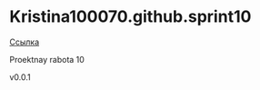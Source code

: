 # Kristina100070.github.sprint10
[Ссылка](https://github.com/Kristina100070/Kristina100070.github.sprint10)

Proektnay rabota 10

v0.0.1
